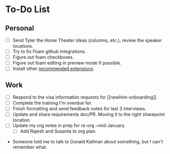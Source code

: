 # To-Do List

## Personal

- [ ] Send Tyler the Home Theater ideas (columns, etc.), review the speaker locations.
- [ ] Try to fix Foam github integrations.
- [ ] Figure out foam checkboxes.
- [ ] Figure out foam editing in preview mode if possible.
- [ ] Install other [recommended extensions](https://foambubble.github.io/foam/recommended-extensions).

## Work

- [ ] Respond to the visa information requests for [[newhire-onboarding]].
- [ ] Complete the training I'm overdue for.
- [ ] Finish formatting and send feedback notes for last 3 interviews.
- [ ] Update and share requirements doc/PR. Moving it to the right sharepoint location.
- [ ] Update my org notes in prep for re-org ~mid January.
  - [ ] Add Rajesh and Susanta to org plan.
-  Someone told me to talk to Donald Kallman about something, but I can't remember what.
